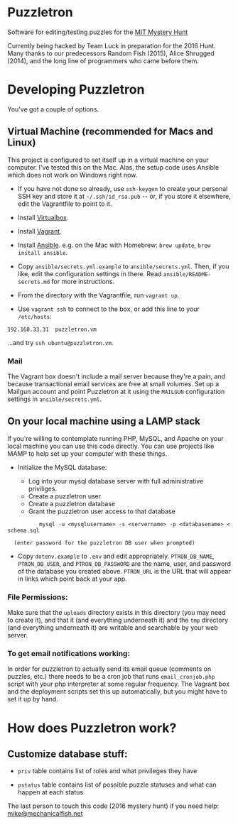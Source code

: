 # Puzzletron

Software for editing/testing puzzles for the
[MIT Mystery Hunt](http://www.mit.edu/~puzzle/)

Currently being hacked by Team Luck in preparation for the 2016
Hunt. Many thanks to our predecessors Random Fish (2015), Alice
Shrugged (2014), and the long line of programmers who came before
them.

# Developing Puzzletron

You've got a couple of options.

## Virtual Machine (recommended for Macs and Linux)

This project is configured to set itself up in a virtual machine on
your computer. I've tested this on the Mac. Alas, the setup code uses
Ansible which does not work on Windows right now.

- If you have not done so already, use `ssh-keygen` to create your
personal SSH key and store it at `~/.ssh/id_rsa.pub` -- or, if you
store it elsewhere, edit the Vagrantfile to point to it.

- Install [Virtualbox](https://www.virtualbox.org).

- Install [Vagrant](http://www.vagrantup.com).

- Install
  [Ansible](http://docs.ansible.com/intro_installation.html#installing-the-control-machine). e.g. on
  the Mac with Homebrew: `brew update`, `brew install ansible`.

- Copy `ansible/secrets.yml.example` to `ansible/secrets.yml`. Then,
if you like, edit the configuration settings in there. Read
`ansible/README-secrets.md` for more instructions.

- From the directory with the Vagrantfile, run `vagrant up`.

- Use `vagrant ssh` to connect to the box, or add this line to your `/etc/hosts`:

```
192.168.33.31  puzzletron.vm
```

...and try `ssh ubuntu@puzzletron.vm`.

### Mail

The Vagrant box doesn't include a mail server because they're a pain,
and because transactional email services are free at small
volumes. Set up a Mailgun account and point Puzzletron at it using the
`MAILGUN` configuration settings in `ansible/secrets.yml`.


## On your local machine using a LAMP stack

If you're willing to contemplate running PHP, MySQL, and Apache on
your local machine you can use this code directly. You can use
projects like MAMP to help set up your computer with these things.

- Initialize the MySQL database:

    - Log into your mysql database server with full administrative
      priviliges.
    - Create a puzzletron user
    - Create a puzzletron database
    - Grant the puzzletron user access to that database

```
          mysql -u <mysqlusername> -s <servername> -p <databasename> < schema.sql
```
      (enter password for the puzzletron DB user when prompted)

- Copy `dotenv.example` to `.env` and edit
  appropriately. `PTRON_DB_NAME`, `PTRON_DB_USER`, and
  `PTRON_DB_PASSWORD` are the name, user, and password of the database
  you created above. `PTRON_URL` is the URL that will appear in links
  which point back at your app.

### File Permissions:

Make sure that the `uploads` directory exists in this directory (you
may need to create it), and that it (and everything underneath it) and
the `tmp` directory (and everything underneath it) are writable and
searchable by your web server.


### To get email notifications working:

In order for puzzletron to actually send its email queue (comments on
puzzles, etc.) there needs to be a cron job that runs
`email_cronjob.php` script with your php interpreter at some regular
frequency. The Vagrant box and the deployment scripts set this up
automatically, but you might have to set it up by hand.


# How does Puzzletron work?

## Customize database stuff:

* `priv` table contains list of roles and what privileges they have

* `pstatus` table contains list of possible puzzle statuses and what
  can happen at each status


The last person to touch this code (2016 mystery hunt) if you need
help: mike@mechanicalfish.net
